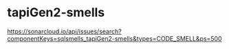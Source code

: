 # tapiGen2-smells

https://sonarcloud.io/api/issues/search?componentKeys=sqlsmells_tapiGen2-smells&types=CODE_SMELL&ps=500
